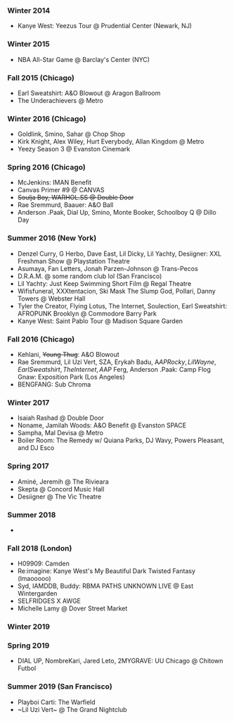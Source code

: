 ### Winter 2014
- Kanye West: Yeezus Tour @ Prudential Center (Newark, NJ)

### Winter 2015
- NBA All-Star Game @ Barclay's Center (NYC)

### Fall 2015 (Chicago)
- Earl Sweatshirt: A&O Blowout @ Aragon Ballroom
- The Underachievers @ Metro

### Winter 2016 (Chicago)
- Goldlink, Smino, Sahar @ Chop Shop
- Kirk Knight, Alex Wiley, Hurt Everybody, Allan Kingdom @ Metro
- Yeezy Season 3 @ Evanston Cinemark

### Spring 2016 (Chicago)
- McJenkins: IMAN Benefit
- Canvas Primer #9 @ CANVAS
- ~~Soulja Boy, WARHOL.SS @ Double Door~~
- Rae Sremmurd, Baauer: A&O Ball
- Anderson .Paak, Dial Up, Smino, Monte Booker, Schoolboy Q @ Dillo Day

### Summer 2016 (New York)
- Denzel Curry, G Herbo, Dave East, Lil Dicky, Lil Yachty, Desiigner: XXL Freshman Show @ Playstation Theatre
- Asumaya, Fan Letters, Jonah Parzen-Johnson @ Trans-Pecos
- D.R.A.M. @ some random club lol (San Francisco)
- Lil Yachty: Just Keep Swimming Short Film @ Regal Theatre
- Wifisfuneral, XXXtentacion, Ski Mask The Slump God, Pollari, Danny Towers @ Webster Hall
- Tyler the Creator, Flying Lotus, The Internet, Soulection, Earl Sweatshirt: AFROPUNK Brooklyn @ Commodore Barry Park
- Kanye West: Saint Pablo Tour @ Madison Square Garden

### Fall 2016 (Chicago)
- Kehlani, ~~Young Thug~~: A&O Blowout
- Rae Sremmurd, Lil Uzi Vert, SZA, Erykah Badu, A$AP Rocky, Lil Wayne, Earl Sweatshirt, The Internet, A$AP Ferg, Anderson .Paak: Camp Flog Gnaw: Exposition Park (Los Angeles)
- BENGFANG: Sub Chroma

### Winter 2017
- Isaiah Rashad @ Double Door
- Noname, Jamilah Woods: A&O Benefit @ Evanston SPACE
- Sampha, Mal Devisa @ Metro
- Boiler Room: The Remedy w/ Quiana Parks, DJ Wavy, Powers Pleasant, and DJ Esco

### Spring 2017
- Aminé, Jeremih @ The Rivieara 
- Skepta @ Concord Music Hall
- Desiigner @ The Vic Theatre

### Summer 2018
- 

### Fall 2018 (London)
- H09909: Camden
- Re:imagine: Kanye West's My Beautiful Dark Twisted Fantasy (lmaooooo)
- Syd, IAMDDB, Buddy: RBMA PATHS UNKNOWN LIVE @ East Wintergarden
- SELFRIDGES X AWGE
- Michelle Lamy @ Dover Street Market

### Winter 2019

### Spring 2019
- DIAL UP, NombreKari, Jared Leto, 2MYGRAVE: UU Chicago @ Chitown Futbol

### Summer 2019 (San Francisco)
- Playboi Carti: The Warfield
- ~Lil Uzi Vert~ @ The Grand Nightclub

